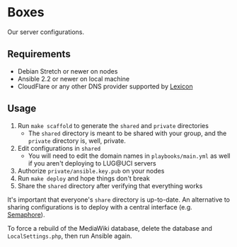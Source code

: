 # Boxes
Our server configurations.

## Requirements
- Debian Stretch or newer on nodes
- Ansible 2.2 or newer on local machine
- CloudFlare or any other DNS provider supported by [Lexicon](https://github.com/AnalogJ/lexicon)

## Usage
1. Run `make scaffold` to generate the `shared` and `private` directories
    - The `shared` directory is meant to be shared with your group, and the `private` directory is, well, private.
2. Edit configurations in `shared`
    - You will need to edit the domain names in `playbooks/main.yml` as well if you aren't deploying to LUG@UCI servers
3. Authorize `private/ansible.key.pub` on your nodes
4. Run `make deploy` and hope things don't break
5. Share the `shared` directory after verifying that everything works

It's important that everyone's `share` directory is up-to-date. An alternative to sharing configurations is to deploy with a central interface (e.g. [Semaphore](https://github.com/ansible-semaphore/semaphore)).

To force a rebuild of the MediaWiki database, delete the database and `LocalSettings.php`, then run Ansible again.
